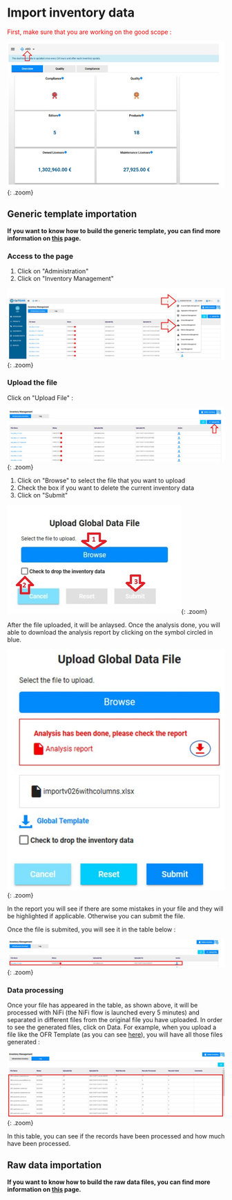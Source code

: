 <link rel="stylesheet" href="../../../css/enlargeImage.css" />

# Import inventory data

<span style="color:red">First, make sure that you are working on the good scope :</span>

![select APM](../../img/goodScopeu.jpg){: .zoom}

## Generic template importation  

**If you want to know how to build the generic template, you can find more information on [this](../../managing/genericTemplate) page.**

### Access to the page

1. Click on "Administration" 
2. Click on "Inventory Management" 

![select APM](../../img/configure/import1.jpg){: .zoom}

### Upload the file

Click on "Upload File" : 

![select APM](../../img/configure/import2.jpg){: .zoom}

1. Click on "Browse" to select the file that you want to upload
2. Check the box if you want to delete the current inventory data 
3. Click on "Submit"

![select APM](../../img/configure/import3.jpg){: .zoom}



After the file uploaded, it will be anlaysed. Once the analysis done, you will able to download the analysis report by clicking on the symbol circled in blue.

![select APM](../../img/configure/dataAnalysis.jpg){: .zoom}


In the report you will see if there are some mistakes in your file and they will be highlighted if applicable. Otherwise you can submit the file.

Once the file is submited, you will see it in the table below : 

![select APM](../../img/configure/import4.jpg){: .zoom}

### Data processing

Once your file has appeared in the table, as shown above, it will be processed with NiFi (the NiFi flow is launched every 5 minutes) and separated in different files from the original file you have uploaded. In order to see the generated files, click on Data. For example, when you upload a file like the OFR Template (as you can see [here](../../managing/templateForApplications)), you will have all those files generated : 

![select APM](../../img/configure/import5.jpg){: .zoom}

In this table, you can see if the records have been processed and how much have been processed.

## Raw data importation 

**If you want to know how to build the raw data files, you can find more information on [this](../../managing/rawData) page.**

<script src="../../../js/zoomImage.js"></script>
